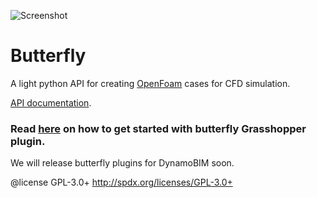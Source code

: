 ![Screenshot](https://github.com/mostaphaRoudsari/Butterfly/blob/master/etc/graphics/logo/butterfly_100px.png)

Butterfly
========================================
A light python API for creating [OpenFoam](http://www.openfoam.org/) cases for CFD simulation.

[API documentation](http://mostapharoudsari.github.io/Butterfly/doc/).

### Read [here](https://github.com/mostaphaRoudsari/Butterfly/wiki/Getting-Started-with-butterfly) on how to get started with butterfly Grasshopper plugin.

We will release butterfly plugins for DynamoBIM soon.

@license GPL-3.0+ <http://spdx.org/licenses/GPL-3.0+>
